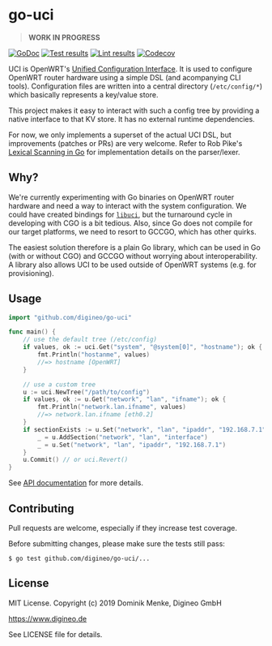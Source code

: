 # go-uci

> **WORK IN PROGRESS**

[![GoDoc][godoc-badge]][godoc]
[![Test results](https://github.com/digineo/go-uci/workflows/Test/badge.svg)](https://github.com/digineo/go-uci/actions?query=workflow%3ATest)
[![Lint results](https://github.com/digineo/go-uci/workflows/Lint/badge.svg)](https://github.com/digineo/go-uci/actions?query=workflow%3ALint)
[![Codecov](http://codecov.io/github/digineo/go-uci/coverage.svg?branch=master)](http://codecov.io/github/digineo/go-uci?branch=master)


[godoc]:       https://pkg.go.dev/github.com/digineo/go-uci
[godoc-badge]: https://pkg.go.dev/badge/github.com/digineo/go-uci.svg

UCI is OpenWRT's [Unified Configuration Interface][uci-wiki]. It is
used to configure OpenWRT router hardware using a simple DSL (and
acompanying CLI tools). Configuration files are written into a
central directory (`/etc/config/*`) which basically represents a
key/value store.

This project makes it easy to interact with such a config tree by
providing a native interface to that KV store. It has no external
runtime dependencies.

For now, we only implements a superset of the actual UCI DSL, but
improvements (patches or PRs) are very welcome. Refer to Rob Pike's
[Lexical Scanning in Go][pike-lex] for implementation details on the
parser/lexer.

[uci-wiki]: https://openwrt.org/docs/guide-user/base-system/uci
[pike-lex]: https://talks.golang.org/2011/lex.slide

## Why?

We're currently experimenting with Go binaries on OpenWRT router
hardware and need a way to interact with the system configuration.
We could have created bindings for [`libuci`][uci-git], but the
turnaround cycle in developing with CGO is a bit tedious. Also, since
Go does not compile for our target platforms, we need to resort to
GCCGO, which has other quirks.

The easiest solution therefore is a plain Go library, which can be
used in Go (with or without CGO) and GCCGO without worrying about
interoperability. A library also allows UCI to be used outside of
OpenWRT systems (e.g. for provisioning).

[uci-git]: https://git.openwrt.org/?p=project/uci.git;a=summary


## Usage

```go
import "github.com/digineo/go-uci"

func main() {
    // use the default tree (/etc/config)
    if values, ok := uci.Get("system", "@system[0]", "hostname"); ok {
        fmt.Println("hostanme", values)
        //=> hostname [OpenWRT]
    }

    // use a custom tree
    u := uci.NewTree("/path/to/config")
    if values, ok := u.Get("network", "lan", "ifname"); ok {
        fmt.Println("network.lan.ifname", values)
        //=> network.lan.ifname [eth0.2]
    }
    if sectionExists := u.Set("network", "lan", "ipaddr", "192.168.7.1"); !sectionExists {
        _ = u.AddSection("network", "lan", "interface")
        _ = u.Set("network", "lan", "ipaddr", "192.168.7.1")
    }
    u.Commit() // or uci.Revert()
}
```

See [API documentation][godoc] for more details.


## Contributing

Pull requests are welcome, especially if they increase test coverage.

Before submitting changes, please make sure the tests still pass:

```console
$ go test github.com/digineo/go-uci/...
```


## License

MIT License. Copyright (c) 2019 Dominik Menke, Digineo GmbH

<https://www.digineo.de>

See LICENSE file for details.
